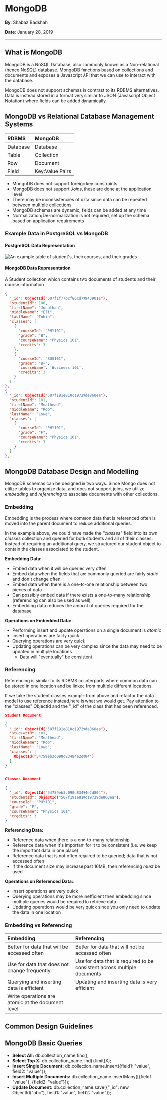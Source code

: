 # MongoDB

__By__: Shabaz Badshah

__Date__: January 28, 2019

----

## What is MongoDB

MongoDB is a NoSQL Database, also commonly known as a Non-relational (hence NoSQL) database. MongoDB functions based on collections and documents and exposes a Javascript API that we can use to interact with the database.

MongoDB does not support schemas in contrast to its RDBMS alternatives. Data is instead stored in a format very similar to JSON (Javascript Object Notation) where fields can be added dynamically.

## MongoDB vs Relational Database Management Systems

| RDBMS    | MongoDB         |
|:---------|:----------------|
| Database | Database        |
| Table    | Collection      |
| Row      | Document        |
| Field    | Key:Value Pairs |

- MongoDB does not support foreign key constraints
- MongoDB does not support *Joins*, these are done at the application level
- There may be inconsistencies of data since data can be repeated between multiple collections
- MongoDB schemas are dynamic, fields can be added at any time
- Normalization/De-normalization is not required, set up the schema based on application requirements

### Example Data in PostgreSQL vs MongoDB

#### PostgreSQL Data Representation

![An example table of student's, their courses, and their grades](./student-data-model-postgresql.png "An example table of student's, their courses, and their grades")

#### MongoDB Data Representation

A Student collection which contains two documents of students and their course information

```json
{
  "_id": ObjectId("507f1f77bcf86cd799439011"),
  "studentId": 100,
  "firstName": "Jonathan",
  "middleName": "Eli",
  "lastName": "Tobin",
  "classes": [
    {
      "courseId": "PHY101",
      "grade": "B",
      "courseName": "Physics 101",
      "credits": 3
    },
    {
      "courseId": "BUS101",
      "grade": "B+",
      "courseName": "Business 101",
      "credits": 3
    }
  ]
},
{
  "_id": ObjectId("507f191e810c19729de860ea"),
  "studentId": 101,
  "firstName": "Meathead",
  "middleName": "Rob",
  "lastName": "Lowe",
  "classes": [
    {
      "courseId": "PHY101",
      "grade": "F",
      "courseName": "Physics 101",
      "credits": 3
    }
  ]
},
```

## MongoDB Database Design and Modelling

MongoDB schemas can be designed in two ways. Since Mongo does not utilize tables to organize data, and does not support joins, we utilize *embedding* and *referencing* to associate documents with other collections.

### Embedding

Embedding is the process where common data that is referenced often is moved into the parent document to reduce additional queries.

In the example above, we could have made the *"classes"* field into its own *classes* collection and queried for both students and all of their classes. Instead of requiring an additional query, we structured our student object to contain the classes associated to the student.

__Embedding Data:__

- Embed data when it will be queried very often
- Embed data when the fields that are commonly queried are fairly *static* and don't change often
- Embed data when there is a one-to-one relationship between two pieces of data
- Can possibly embed data if there exists a one-to-many relationship (referencing can also be used as well)
- Embedding data reduces the amount of queries required for the database

__Operations on Embedded Data:__:

- Performing insert and update operations on a single document is *atomic*
- Insert operations are fairly quick
- Querying operations are very quick
- Updating operations can be very complex since the data may need to be updated in multiple locations
  - Data will "eventually" be consistent

### Referencing

Referencing is similar to its RDBMS counterparts where common data can be stored in one location and be linked from multiple different locations.

If we take the student classes example from above and refactor the data model to use reference instead,here is what we would get. Pay attention to the "classes" ObjectId and the "_id" of the class that has been referenced.

```json
Student Document

{
  "_id": ObjectId("507f191e810c19729de860ea"),
  "studentId": 101,
  "firstName": "Meathead",
  "middleName": "Rob",
  "lastName": "Lowe",
  "classes": [
    ObjectId("54759eb3c090d83494e2d804")
  ]
}


Classes Document

{
  "_id": ObjectId("54759eb3c090d83494e2d804"),
  "studentId": ObjectId("507f191e810c19729de860ea"),
  "courseId": "PHY101",
  "grade": "F",
  "courseName": "Physics 101",
  "credits": 3
}
```

__Referencing Data:__

- Reference data when there is a one-to-many relationship
- Reference data when it's important for it to be consistent (i.e. we keep the important data in one place)
- Reference data that is not often required to be queried; data that is not accessed often
- If the document size may increase past 16MB, then referencing *must* be used

__Operations on Referenced Data:__:

- Insert operations are very quick
- Querying operations may be more inefficient then embedding since multiple queries would be required to retrieve data
- Updating operations would be very quick since you only need to update the data in one location

### Embedding vs Referencing

| Embedding                                         | Referencing                                                              |
|:--------------------------------------------------|:-------------------------------------------------------------------------|
| Better for data that will be accessed often       | Better for data that will not be accessed often                          |
| Use for data that does not change frequently      | Use for data that is required to be consistent across multiple documents |
| Querying and inserting data is efficient          | Updating and inserting data is very efficient                            |
| Write operations are atomic at the document level |                                                                          |

## Common Design Guidelines

## MongoDB Basic Queries

- __Select All:__ db.collection_name.find();
- __Select Top X:__ db.collection_name.find().limit(X);
- __Insert Single Document:__ db.collection_name.insert({field1: "value", field2: "value"});
- __Insert Multiple Documents:__ db.collection_name.insertMany([{field1: "value"}, {field2: "value"}]);
- __Update Document:__ db.collection_name.save({"_id": new ObjectId("abc"), field1: "value", field2: "value"});